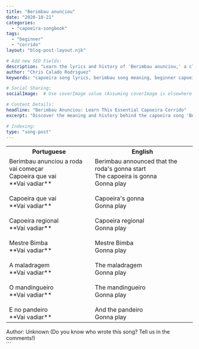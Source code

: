 ```yaml
---
title: "Berimbau anunciou"
date: "2020-10-21"
categories:
  - "capoeira-songbook"
tags:
  - "beginner"
  - "corrido"
layout: "blog-post-layout.njk"

# Add new SEO Fields:
description: "Learn the lyrics and history of 'Berimbau anunciou,' a classic capoeira corrido for beginners. Understand its cultural significance."
author: "Chris Calado Rodriguez"
keywords: "capoeira song lyrics, berimbau song meaning, beginner capoeira songs, easy capoeira corrido, capoeira music translation, learn capoeira songs, berimbau anunciou lyrics, capoeira songbook for beginners"

# Social Sharing:
socialImage:  # Use coverImage value (Assuming coverImage is elsewhere and its value is available)

# Content Details:
headline: "Berimbau Anunciou: Learn This Essential Capoeira Corrido"
excerpt: "Discover the meaning and history behind the capoeira song 'Berimbau anunciou,' a foundational corrido perfect for beginners learning to play and sing."

# Indexing:
type: "song-post"
---
```



<table class="capoeira-table">
    <tr class="header-row">
        <th>Portuguese</th>
        <th>English</th>
    </tr>
    <tr>
        <td>Berimbau anunciou a roda vai começar<br>Capoeira que vai<br>**Vai vadiar**<br><br>Capoeira que vai<br>**Vai vadiar**<br><br>Capoeira regional<br>**Vai vadiar**<br><br>Mestre Bimba<br>**Vai vadiar**<br><br>A maladragem<br>**Vai vadiar**<br><br>O mandingueiro<br>**Vai vadiar**<br><br>E no pandeiro<br>**Vai vadiar**</td>
        <td>Berimbau announced that the roda's gonna start<br>The capoeira is gonna<br>Gonna play<br><br>Capoeira's gonna<br>Gonna play<br><br>Capoeira regional<br>Gonna play<br><br>Mestre Bimba<br>Gonna play<br><br>The maladragem<br>Gonna play<br><br>The mandingueiro<br>Gonna play<br><br>And the pandeiro<br>Gonna play</td>
    </tr>
</table>
<figcaption>
    Author: Unknown (Do you know who wrote this song? Tell us in the comments!)
</figcaption>
```